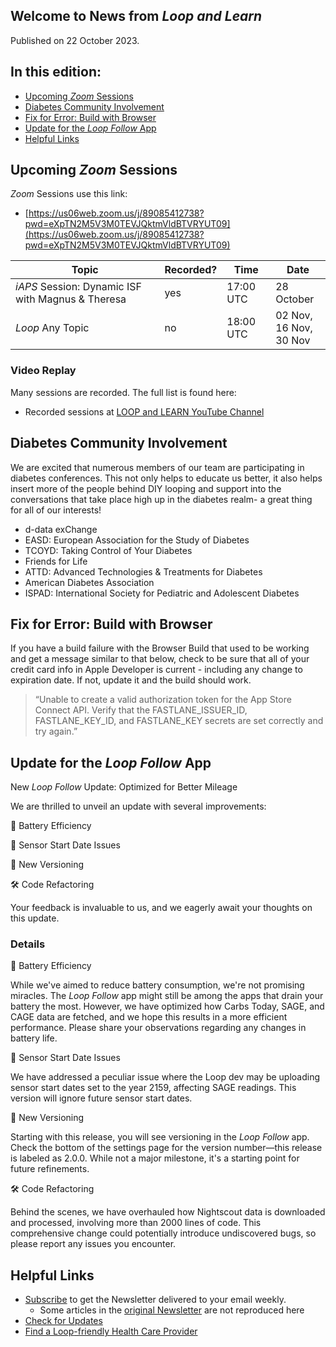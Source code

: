 ## Welcome to News from&nbsp;_<span translate="no">Loop and Learn</span>_

Published on 22 October 2023.

## In this edition:

* [Upcoming *Zoom* Sessions](#upcoming-zoom-sessions)
* [Diabetes Community Involvement](#diabetes-community-involvement)
* [Fix for Error: Build with Browser](#fix-for-error-build-with-browser)
* [Update for the *Loop Follow* App](#update-for-the-loop-follow-app)
* [Helpful Links](#helpful-links)

## Upcoming *Zoom* Sessions

*Zoom* Sessions use this link:

* [https://us06web.zoom.us/j/89085412738?pwd=eXpTN2M5V3M0TEVJQktmVldBTVRYUT09](https://us06web.zoom.us/j/89085412738?pwd=eXpTN2M5V3M0TEVJQktmVldBTVRYUT09)

| Topic | Recorded? | Time | Date |
| - | - | - | - |
| _<span translate="no">iAPS</span>_&nbsp;Session: Dynamic ISF with Magnus & Theresa | yes | 17:00 UTC | 28 October |
| _<span translate="no">Loop</span>_&nbsp;Any Topic | no | 18:00 UTC | 02 Nov,<br>16 Nov,<br>30 Nov |

### Video Replay

Many sessions are recorded. The full list is found here:

* Recorded sessions at&nbsp;[<span translate="no">LOOP and LEARN</span>&nbsp;YouTube Channel](https://www.youtube.com/c/loopandlearn)

## Diabetes Community Involvement

We are excited that numerous members of our team are participating in diabetes conferences. This not only helps to educate us better, it also helps insert more of the people behind&nbsp;<span translate="no">DIY looping</span>&nbsp;and support into the conversations that take place high up in the diabetes realm- a great thing for all of our interests!

* <span translate="no">d-data exChange</span>
* <span translate="no">EASD: European Association for the Study of Diabetes</span>
* <span translate="no">TCOYD: Taking Control of Your Diabetes</span>
* <span translate="no">Friends for Life</span>
* <span translate="no">ATTD: Advanced Technologies & Treatments for Diabetes</span>
* <span translate="no">American Diabetes Association</span>
* <span translate="no">ISPAD: International Society for Pediatric and Adolescent Diabetes</span>

## Fix for Error: Build with Browser

If you have a build failure with the Browser Build that used to be working and get a message similar to that below, check to be sure that all of your credit card info in Apple Developer is current - including any change to expiration date. If not, update it and the build should work.

> “Unable to create a valid authorization token for the App Store Connect API. Verify that the FASTLANE_ISSUER_ID, FASTLANE_KEY_ID, and FASTLANE_KEY secrets are set correctly and try again.”

## Update for the *Loop Follow* App

New *Loop Follow* Update: Optimized for Better Mileage

We are thrilled to unveil an update with several improvements:

🔋 Battery Efficiency

📆 Sensor Start Date Issues

🔢 New Versioning

🛠️ Code Refactoring

Your feedback is invaluable to us, and we eagerly await your thoughts on this update.

### Details

🔋 Battery Efficiency

While we've aimed to reduce battery consumption, we're not promising miracles. The *Loop Follow* app might still be among the apps that drain your battery the most. However, we have optimized how Carbs Today, SAGE, and CAGE data are fetched, and we hope this results in a more efficient performance. Please share your observations regarding any changes in battery life.

📆 Sensor Start Date Issues

We have addressed a peculiar issue where the Loop dev may be uploading sensor start dates set to the year 2159, affecting SAGE readings. This version will ignore future sensor start dates.

🔢 New Versioning

Starting with this release, you will see versioning in the *Loop Follow* app. Check the bottom of the settings page for the version number—this release is labeled as 2.0.0. While not a major milestone, it's a starting point for future refinements.

🛠️ Code Refactoring

Behind the scenes, we have overhauled how Nightscout data is downloaded and processed, involving more than 2000 lines of code. This comprehensive change could potentially introduce undiscovered bugs, so please report any issues you encounter.

## Helpful Links

* [Subscribe](https://www.loopandlearn.org/newsletter-signup/) to get the Newsletter delivered to your email weekly.
    * Some articles in the [original Newsletter](https://www.loopandlearn.org/2022/10/19/loop-and-learn-newsletter/) are not reproduced here
* [Check for Updates](https://www.loopandlearn.org/version-updates/)
* [Find a&nbsp;<span translate="no">Loop</span>-friendly Health Care Provider](https://www.loopandlearn.org/hcp-recommendations/)

